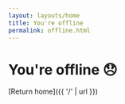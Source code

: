```yaml
---
layout: layouts/home
title: You're offline
permalink: offline.html
---
```


# You're offline 😞

[Return home]({{ '/' | url }})